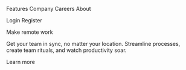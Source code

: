 Features
Company
Careers
About

Login
Register

Make remote work

Get your team in sync, no matter your location. Streamline processes,
create team rituals, and watch productivity soar.

Learn more
